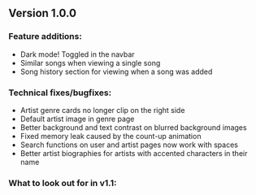 ## Version 1.0.0

### Feature additions:

- Dark mode! Toggled in the navbar
- Similar songs when viewing a single song
- Song history section for viewing when a song was added

### Technical fixes/bugfixes:

- Artist genre cards no longer clip on the right side
- Default artist image in genre page
- Better background and text contrast on blurred background images
- Fixed memory leak caused by the count-up animation
- Search functions on user and artist pages now work with spaces
- Better artist biographies for artists with accented characters in their name

### What to look out for in v1.1:

